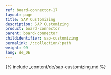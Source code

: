 ```yaml
---
ref: board-connector-17
layout: page
title: SAP Customizing
description: SAP Customizing
product: board-connector
parent: board-connector
childidentifier: sap-customizing
permalink: /:collection/:path
weight: 99
lang: de_DE
---
```


{% include _content/de/sap-customizing.md  %}

